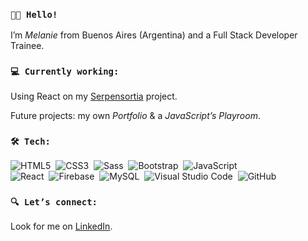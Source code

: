 ### `👩‍💻 Hello!`
I’m *Melanie* from Buenos Aires (Argentina) and a Full Stack Developer Trainee.

### `💻 Currently working:`
Using React on my [Serpensortia](https://github.com/MelanieVila/Serpensortia/) project.

Future projects: my own *Portfolio* & a *JavaScript’s Playroom*.

### `🛠️ Tech:`
![HTML5](https://img.shields.io/badge/-HTML5-10002B?style=flat&logo=html5&logoColor=F05032)&nbsp;
![CSS3](https://img.shields.io/badge/-CSS3-10002B?style=flat&logo=CSS3&logoColor=1572B6)&nbsp;
![Sass](https://img.shields.io/badge/-Sass-10002B?style=flat&logo=sass&logoColor=cc6699)&nbsp;
![Bootstrap](https://img.shields.io/badge/-Bootstrap-10002B?style=flat&logo=bootstrap&logoColor=563D7C)&nbsp;
![JavaScript](https://img.shields.io/badge/-JavaScript-10002B?style=flat&logo=javascript)\
![React](https://img.shields.io/badge/-React-10002B?style=flat&logo=React&logoColor=61DAFB)&nbsp;
![Firebase](https://img.shields.io/badge/-Firebase-10002B?style=flat&logo=Firebase&logoColor=FFA611)&nbsp;
![MySQL](https://img.shields.io/badge/-MySQL-10002B?style=flat&logo=MySQL&logoColor=FFA611)&nbsp;
![Visual Studio Code](https://img.shields.io/badge/-VSCode-10002B?style=flat&logo=Visual-Studio-Code&logoColor=007ACC)&nbsp;
![GitHub](https://img.shields.io/badge/-GitHub-10002B?style=flat&logo=github&logoColor=DEE2E6)&nbsp;

### `🔍 Let’s connect:`
Look for me on [LinkedIn](https://www.linkedin.com/in/melanievila/).
